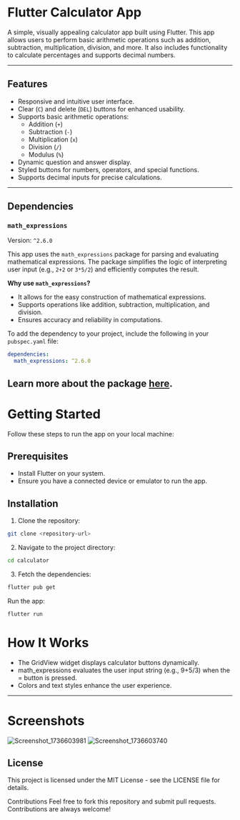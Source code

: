 # Flutter Calculator App

A simple, visually appealing calculator app built using Flutter. This app allows users to perform basic arithmetic operations such as addition, subtraction, multiplication, division, and more. It also includes functionality to calculate percentages and supports decimal numbers.

---

## Features

- Responsive and intuitive user interface.
- Clear (`C`) and delete (`DEL`) buttons for enhanced usability.
- Supports basic arithmetic operations:
  - Addition (`+`)
  - Subtraction (`-`)
  - Multiplication (`x`)
  - Division (`/`)
  - Modulus (`%`)
- Dynamic question and answer display.
- Styled buttons for numbers, operators, and special functions.
- Supports decimal inputs for precise calculations.

---

## Dependencies

### `math_expressions`
Version: `^2.6.0`

This app uses the `math_expressions` package for parsing and evaluating mathematical expressions. The package simplifies the logic of interpreting user input (e.g., `2+2` or `3*5/2`) and efficiently computes the result.

**Why use `math_expressions`?**
- It allows for the easy construction of mathematical expressions.
- Supports operations like addition, subtraction, multiplication, and division.
- Ensures accuracy and reliability in computations.

To add the dependency to your project, include the following in your `pubspec.yaml` file:
```yaml
dependencies:
  math_expressions: ^2.6.0
```
Learn more about the package [here](https://pub.dev/packages/math_expressions).
---
# Getting Started
Follow these steps to run the app on your local machine:

## Prerequisites
-  Install Flutter on your system.
- Ensure you have a connected device or emulator to run the app.
## Installation
1. Clone the repository:
```bash
git clone <repository-url>
```
2. Navigate to the project directory:
```bash
cd calculator
```
3. Fetch the dependencies:
```bash
flutter pub get
```
Run the app:
```bash
flutter run
```
# How It Works
- The GridView widget displays calculator buttons dynamically.
- math_expressions evaluates the user input string (e.g., 9+5/3) when the = button is pressed.
- Colors and text styles enhance the user experience.
---
# Screenshots
![Screenshot_1736603981](https://github.com/user-attachments/assets/ef0cb704-1d10-4556-b314-ac767da72996)
![Screenshot_1736603740](https://github.com/user-attachments/assets/276d4c1c-a2cf-454d-b43b-5288af52ef56)

## License
This project is licensed under the MIT License - see the LICENSE file for details.

Contributions
Feel free to fork this repository and submit pull requests. Contributions are always welcome!
